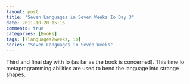```yaml
---
layout: post
title: "Seven Languages in Seven Weeks Io Day 3"
date: 2011-10-20 15:16
comments: true
categories: [Books]
tags: [7languages7weeks, io]
series: "Seven Languages in Seven Weeks"
---
```

Third and final day with Io (as far as the book is concerned). This time Io metaprogramming abilities are used to bend the language into strange shapes.
<!--more-->
